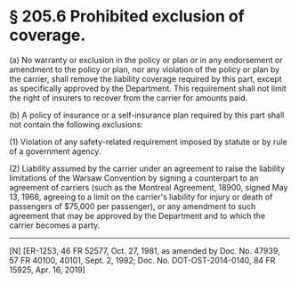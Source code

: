 # § 205.6   Prohibited exclusion of coverage.

(a) No warranty or exclusion in the policy or plan or in any endorsement or amendment to the policy or plan, nor any violation of the policy or plan by the carrier, shall remove the liability coverage required by this part, except as specifically approved by the Department. This requirement shall not limit the right of insurers to recover from the carrier for amounts paid.


(b) A policy of insurance or a self-insurance plan required by this part shall not contain the following exclusions:


(1) Violation of any safety-related requirement imposed by statute or by rule of a government agency.


(2) Liability assumed by the carrier under an agreement to raise the liability limitations of the Warsaw Convention by signing a counterpart to an agreement of carriers (such as the Montreal Agreement, 18900, signed May 13, 1966, agreeing to a limit on the carrier's liability for injury or death of passengers of $75,000 per passenger), or any amendment to such agreement that may be approved by the Department and to which the carrier becomes a party.



---

[N] [ER-1253, 46 FR 52577, Oct. 27, 1981, as amended by Doc. No. 47939, 57 FR 40100, 40101, Sept. 2, 1992; Doc. No. DOT-OST-2014-0140, 84 FR 15925, Apr. 16, 2019]




